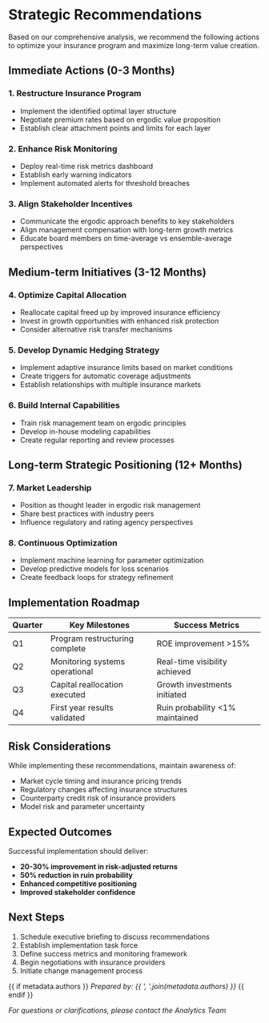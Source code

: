 # Strategic Recommendations

Based on our comprehensive analysis, we recommend the following actions to optimize your insurance program and maximize long-term value creation.

## Immediate Actions (0-3 Months)

### 1. Restructure Insurance Program
- Implement the identified optimal layer structure
- Negotiate premium rates based on ergodic value proposition
- Establish clear attachment points and limits for each layer

### 2. Enhance Risk Monitoring
- Deploy real-time risk metrics dashboard
- Establish early warning indicators
- Implement automated alerts for threshold breaches

### 3. Align Stakeholder Incentives
- Communicate the ergodic approach benefits to key stakeholders
- Align management compensation with long-term growth metrics
- Educate board members on time-average vs ensemble-average perspectives

## Medium-term Initiatives (3-12 Months)

### 4. Optimize Capital Allocation
- Reallocate capital freed up by improved insurance efficiency
- Invest in growth opportunities with enhanced risk protection
- Consider alternative risk transfer mechanisms

### 5. Develop Dynamic Hedging Strategy
- Implement adaptive insurance limits based on market conditions
- Create triggers for automatic coverage adjustments
- Establish relationships with multiple insurance markets

### 6. Build Internal Capabilities
- Train risk management team on ergodic principles
- Develop in-house modeling capabilities
- Create regular reporting and review processes

## Long-term Strategic Positioning (12+ Months)

### 7. Market Leadership
- Position as thought leader in ergodic risk management
- Share best practices with industry peers
- Influence regulatory and rating agency perspectives

### 8. Continuous Optimization
- Implement machine learning for parameter optimization
- Develop predictive models for loss scenarios
- Create feedback loops for strategy refinement

## Implementation Roadmap

| Quarter | Key Milestones | Success Metrics |
|---------|---------------|-----------------|
| Q1 | Program restructuring complete | ROE improvement >15% |
| Q2 | Monitoring systems operational | Real-time visibility achieved |
| Q3 | Capital reallocation executed | Growth investments initiated |
| Q4 | First year results validated | Ruin probability <1% maintained |

## Risk Considerations

While implementing these recommendations, maintain awareness of:
- Market cycle timing and insurance pricing trends
- Regulatory changes affecting insurance structures
- Counterparty credit risk of insurance providers
- Model risk and parameter uncertainty

## Expected Outcomes

Successful implementation should deliver:
- **20-30% improvement in risk-adjusted returns**
- **50% reduction in ruin probability**
- **Enhanced competitive positioning**
- **Improved stakeholder confidence**

## Next Steps

1. Schedule executive briefing to discuss recommendations
2. Establish implementation task force
3. Define success metrics and monitoring framework
4. Begin negotiations with insurance providers
5. Initiate change management process

{{ if metadata.authors }}
*Prepared by: {{ ', '.join(metadata.authors) }}*
{{ endif }}

*For questions or clarifications, please contact the Analytics Team*
